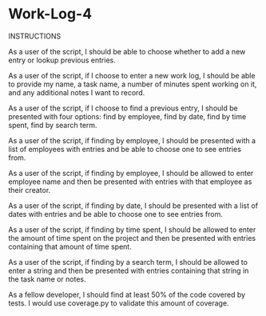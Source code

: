 # Work-Log-4

INSTRUCTIONS

As a user of the script, I should be able to choose whether to add a new entry or lookup previous entries.

As a user of the script, if I choose to enter a new work log, I should be able to provide my name, a task name, a number of minutes spent working on it, and any additional notes I want to record.

As a user of the script, if I choose to find a previous entry, I should be presented with four options: find by employee, find by date, find by time spent, find by search term.

As a user of the script, if finding by employee, I should be presented with a list of employees with entries and be able to choose one to see entries from.

As a user of the script, if finding by employee, I should be allowed to enter employee name and then be presented with entries with that employee as their creator.

As a user of the script, if finding by date, I should be presented with a list of dates with entries and be able to choose one to see entries from.

As a user of the script, if finding by time spent, I should be allowed to enter the amount of time spent on the project and then be presented with entries containing that amount of time spent.

As a user of the script, if finding by a search term, I should be allowed to enter a string and then be presented with entries containing that string in the task name or notes.

As a fellow developer, I should find at least 50% of the code covered by tests. I would use coverage.py to validate this amount of coverage.
